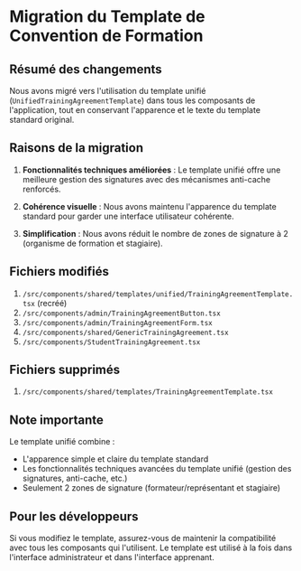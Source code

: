 # Migration du Template de Convention de Formation

## Résumé des changements

Nous avons migré vers l'utilisation du template unifié (`UnifiedTrainingAgreementTemplate`) dans tous les composants de l'application, tout en conservant l'apparence et le texte du template standard original.

## Raisons de la migration

1. **Fonctionnalités techniques améliorées** : Le template unifié offre une meilleure gestion des signatures avec des mécanismes anti-cache renforcés.

2. **Cohérence visuelle** : Nous avons maintenu l'apparence du template standard pour garder une interface utilisateur cohérente.

3. **Simplification** : Nous avons réduit le nombre de zones de signature à 2 (organisme de formation et stagiaire).

## Fichiers modifiés

1. `/src/components/shared/templates/unified/TrainingAgreementTemplate.tsx` (recréé)
2. `/src/components/admin/TrainingAgreementButton.tsx`
3. `/src/components/admin/TrainingAgreementForm.tsx`
4. `/src/components/shared/GenericTrainingAgreement.tsx`
5. `/src/components/StudentTrainingAgreement.tsx`

## Fichiers supprimés

1. `/src/components/shared/templates/TrainingAgreementTemplate.tsx`

## Note importante

Le template unifié combine :
- L'apparence simple et claire du template standard
- Les fonctionnalités techniques avancées du template unifié (gestion des signatures, anti-cache, etc.)
- Seulement 2 zones de signature (formateur/représentant et stagiaire)

## Pour les développeurs

Si vous modifiez le template, assurez-vous de maintenir la compatibilité avec tous les composants qui l'utilisent. Le template est utilisé à la fois dans l'interface administrateur et dans l'interface apprenant. 
